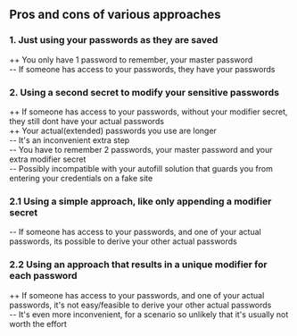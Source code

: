 ## Pros and cons of various approaches

### 1. Just using your passwords as they are saved

++ You only have 1 password to remember, your master password  
-- If someone has access to your passwords, they have your passwords

### 2. Using a second secret to modify your sensitive passwords

++ If someone has access to your passwords, without your modifier secret, they still dont have your actual passwords  
++ Your actual(extended) passwords you use are longer  
-- It's an inconvenient extra step  
-- You have to remember 2 passwords, your master password and your extra modifier secret  
-- Possibly incompatible with your autofill solution that guards you from entering your credentials on a fake site  

### 2.1 Using a simple approach, like only appending a modifier secret  
-- If someone has access to your passwords, and one of your actual passwords, its possible to derive your other actual passwords

### 2.2 Using an approach that results in a unique modifier for each password  
++ If someone has access to your passwords, and one of your actual passwords, it's not easy/feasible to derive your other actual passwords  
-- It's even more inconvenient, for a scenario so unlikely that it's usually not worth the effort
